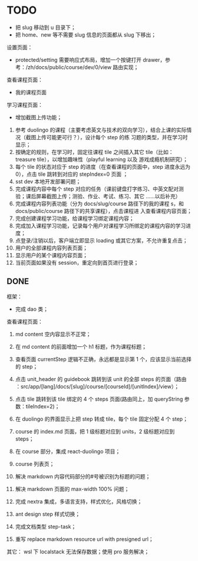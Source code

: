 # TODO

-   把 slug 移动到 u 目录下；
-   把 home、new 等不需要 slug 信息的页面都从 slug 下移出；

设置页面：

-   protected/setting 需要响应式布局，增加一个按键打开 drawer，参考：/zh/docs/public/course/dev/0/view 路由实现；

查看课程页面：

-   我的课程页面

学习课程页面：

-   增加截图上传功能；

1. 参考 duolingo 的课程（主要考虑英文与技术的双向学习），结合上课的实际情况（截图上传可能更可行？），设计每个 step 的练
   习题的类型，并在学习时显示；
1. 按确定的规则，在学习时，固定往课程 tile 之间插入其它 tile（比如：treasure tile），以增加趣味性（playful learning 以及
   游戏成瘾机制研究）；
1. 每个 tile 的状态对应于 step 的进度（在查看课程的页面中，step 进度永远为 0），点击 tile 跳转到对应的 stepIndex=0 页面
   ；
1. sst dev 本地开发部署问题；
1. 完成课程内容中每个 step 对应的任务（课前键盘打字练习、中英文配对测验；课后屏幕截图上传；测验、作业、考试、练习、其它
   ……以后补充）
1. 完成课程内容列表功能（分为 docs/slug/course 路径下的我的课程 s，和 docs/public/course 路径下的共享课程），点击课程进
   入查看课程内容页面；
1. 完成创建课程学习功能，给课程学习绑定课程内容；
1. 完成加入课程学习功能，记录每个用户对课程学习所绑定的课程内容的学习进度；
1. 点登录/注销以后，客户端立即显示 loading 或其它方案，不允许重复点击；
1. 用户的全部课程内容列表页面；
1. 显示用户的某个课程内容页面；
1. 当前页面如果没有 session，重定向到首页进行登录；

## DONE

框架：

-   完成 dao 类；

查看课程页面：

1. md content 空内容显示不正常；
1. 在 md content 的前面增加一个 h1 标题，作为课程标题；
1. 查看页面 currentStep 逻辑不正确，永远都是显示第 1 个，应该显示当前选择的 step；
1. 点击 unit_header 的 guidebook 跳转到该 unit 的全部 steps 的页面（路由
   ：src/app/[lang]/docs/[slug]/course/[courseId]/[unitIndex]/view）；
1. 点击 tile 跳转到该 tile 绑定的 4 个 steps 页面(路由同上，加 queryString 参数：tileIndex=2)；
1. 在 duolingo 的界面显示上把 step 转成 tile，每个 tile 固定分配 4 个 step；
1. course 的 index.md 页面，把 1 级标题对应到 units，2 级标题对应到 steps；

1. 在 course 部分，集成 react-duolingo 项目；
1. course 列表页；
1. 解决 markdown 内容代码部分的#号被识别为标题的问题；
1. 解决 markdown 页面的 max-width 100% 问题；
1. 完成 nextra 集成，多语言支持，样式优化，风格切换；
1. ant design step 样式切换；
1. 完成文档类型 step-task；
1. 重写 replace markdown resource url with presigned url；

其它： wsl 下 localstack 无法保存数据；使用 pro 服务解决；
